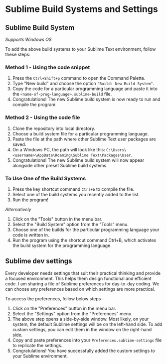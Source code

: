# Sublime Build Systems and Settings
## Sublime Build System

*Supports Windows OS*

To add the above build systems to your Sublime Text environment, follow these steps:

### Method 1 - Using the code snippet
1. Press the `Ctrl+Shift+p` command to open the Command Palette.
2. Type "New build" and choose the option `"Build: New Build System"`.
3. Copy the code for a particular programming language and paste it into the `<name-of-prog-language>.sublime-build` file.
4. Congratulations! The new Sublime build system is now ready to run and compile the program.

### Method 2 - Using the code file
1. Clone the repository into local directory.
2. Choose a build system file for a particular programming language.
3. Paste the file at the path where other Sublime Text user packages are saved.
4. On a Windows PC, the path will look like this: `C:\Users\<username>\AppData\Roaming\Sublime Text\Packages\User`.
5. Congratulations! The new Sublime build system will now appear alongside other preset Sublime build systems.

### To Use One of the Build Systems
1. Press the key shortcut command `Ctrl+b` to compile the file.
2. Select one of the build systems you recently added to the list.
3. Run the program!

*Alternatively*
1. Click on the "Tools" button in the menu bar.
2. Select the "Build System" option from the "Tools" menu.
3. Choose one of the builds for the particular programming language your code is written in.
4. Run the program using the shortcut command Ctrl+B, which activates the build system for the programming language.

## Sublime dev settings
Every developer needs settings that suit their practical thinking and provide a focused environment. This helps them design functional and efficient code. I am sharing a file of Sublime preferences for day-to-day coding. We can choose any preferences based on which settings are more practical. 

To access the preferences, follow below steps - 
1. Click on the "Preferences" button in the menu bar.
2. Select the "Settings" option from the "Preferences" menu.
3. The above step opens a side-by-side window. Most likely, on your system, the default Sublime settings will be on the left-hand side. To add custom settings, you can edit them in the window on the right-hand side.
4. Copy and paste preferences into your `Preferences.sublime-settings` file to replicate the settings.
5. Congratulations! You have successfully added the custom settings to your Sublime environment.
